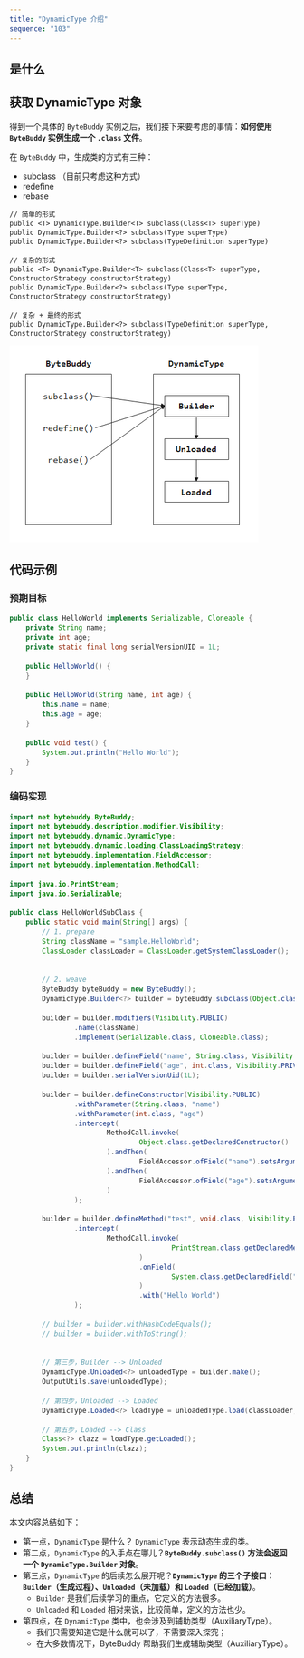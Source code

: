 ```yaml
---
title: "DynamicType 介绍"
sequence: "103"
---
```


## 是什么

## 获取 DynamicType 对象

得到一个具体的 `ByteBuddy` 实例之后，我们接下来要考虑的事情：**如何使用 `ByteBuddy` 实例生成一个 `.class` 文件**。

在 `ByteBuddy` 中，生成类的方式有三种：

- subclass （目前只考虑这种方式）
- redefine
- rebase

```text
// 简单的形式
public <T> DynamicType.Builder<T> subclass(Class<T> superType)
public DynamicType.Builder<?> subclass(Type superType)
public DynamicType.Builder<?> subclass(TypeDefinition superType)

// 复杂的形式
public <T> DynamicType.Builder<T> subclass(Class<T> superType, ConstructorStrategy constructorStrategy)
public DynamicType.Builder<?> subclass(Type superType, ConstructorStrategy constructorStrategy)

// 复杂 + 最终的形式
public DynamicType.Builder<?> subclass(TypeDefinition superType, ConstructorStrategy constructorStrategy)
```

![](/assets/images/bytebuddy/from-byte-buddy-to-dynamic-type.png)

## 代码示例

### 预期目标

```java
public class HelloWorld implements Serializable, Cloneable {
    private String name;
    private int age;
    private static final long serialVersionUID = 1L;

    public HelloWorld() {
    }

    public HelloWorld(String name, int age) {
        this.name = name;
        this.age = age;
    }
    
    public void test() {
        System.out.println("Hello World");
    }
}
```

### 编码实现

```java
import net.bytebuddy.ByteBuddy;
import net.bytebuddy.description.modifier.Visibility;
import net.bytebuddy.dynamic.DynamicType;
import net.bytebuddy.dynamic.loading.ClassLoadingStrategy;
import net.bytebuddy.implementation.FieldAccessor;
import net.bytebuddy.implementation.MethodCall;

import java.io.PrintStream;
import java.io.Serializable;

public class HelloWorldSubClass {
    public static void main(String[] args) {
        // 1. prepare
        String className = "sample.HelloWorld";
        ClassLoader classLoader = ClassLoader.getSystemClassLoader();


        // 2. weave
        ByteBuddy byteBuddy = new ByteBuddy();
        DynamicType.Builder<?> builder = byteBuddy.subclass(Object.class);

        builder = builder.modifiers(Visibility.PUBLIC)
                .name(className)
                .implement(Serializable.class, Cloneable.class);

        builder = builder.defineField("name", String.class, Visibility.PRIVATE);
        builder = builder.defineField("age", int.class, Visibility.PRIVATE);
        builder = builder.serialVersionUid(1L);

        builder = builder.defineConstructor(Visibility.PUBLIC)
                .withParameter(String.class, "name")
                .withParameter(int.class, "age")
                .intercept(
                        MethodCall.invoke(
                                Object.class.getDeclaredConstructor()
                        ).andThen(
                                FieldAccessor.ofField("name").setsArgumentAt(0)
                        ).andThen(
                                FieldAccessor.ofField("age").setsArgumentAt(1)
                        )
                );

        builder = builder.defineMethod("test", void.class, Visibility.PUBLIC)
                .intercept(
                        MethodCall.invoke(
                                        PrintStream.class.getDeclaredMethod("println", String.class)
                                )
                                .onField(
                                        System.class.getDeclaredField("out")
                                )
                                .with("Hello World")
                );

        // builder = builder.withHashCodeEquals();
        // builder = builder.withToString();


        // 第三步，Builder --> Unloaded
        DynamicType.Unloaded<?> unloadedType = builder.make();
        OutputUtils.save(unloadedType);

        // 第四步，Unloaded --> Loaded
        DynamicType.Loaded<?> loadType = unloadedType.load(classLoader, ClassLoadingStrategy.Default.CHILD_FIRST);

        // 第五步，Loaded --> Class
        Class<?> clazz = loadType.getLoaded();
        System.out.println(clazz);
    }
}
```

## 总结

本文内容总结如下：

- 第一点，`DynamicType` 是什么？ `DynamicType` 表示动态生成的类。
- 第二点，`DynamicType` 的入手点在哪儿？**`ByteBuddy.subclass()` 方法会返回一个 `DynamicType.Builder` 对象**。
- 第三点，`DynamicType` 的后续怎么展开呢？**`DynamicType` 的三个子接口：`Builder`（生成过程）、`Unloaded`（未加载）和 `Loaded`（已经加载）**。
    - `Builder` 是我们后续学习的重点，它定义的方法很多。
    - `Unloaded` 和 `Loaded` 相对来说，比较简单，定义的方法也少。
- 第四点，在 `DynamicType` 类中，也会涉及到辅助类型（AuxiliaryType）。
    - 我们只需要知道它是什么就可以了，不需要深入探究；
    - 在大多数情况下，ByteBuddy 帮助我们生成辅助类型（AuxiliaryType）。


